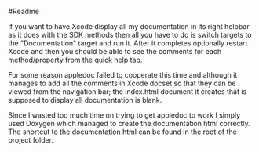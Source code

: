 #Readme

If you want to have Xcode display all my documentation in its right helpbar as it does with the SDK methods then all you have to do is switch targets to the "Documentation" target and run it. After it completes optionally restart Xcode and then you should be able to see the comments for each method/property from the quick help tab.

For some reason appledoc failed to cooperate this time and although it manages to add all the comments in Xcode docset so that they can be viewed from the navigation bar; the index.html document it creates that is supposed to display all documentation is blank.

Since I wasted too much time on trying to get appledoc to work I simply used Doxygen which managed to create the documentation html correctly. The shortcut to the documentation html can be found in the root of the project folder.